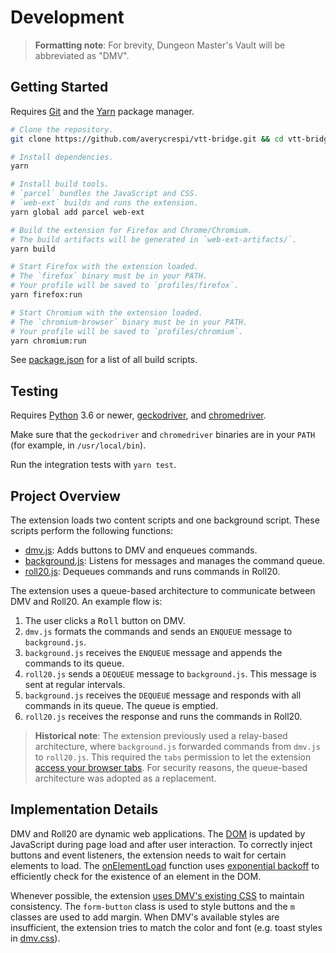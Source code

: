 # Development

> **Formatting note**: For brevity, Dungeon Master's Vault will be abbreviated as "DMV".

## Getting Started

Requires [Git](https://git-scm.com/) and the [Yarn](https://yarnpkg.com/) package manager.

```sh
# Clone the repository.
git clone https://github.com/averycrespi/vtt-bridge.git && cd vtt-bridge

# Install dependencies.
yarn

# Install build tools.
# `parcel` bundles the JavaScript and CSS.
# `web-ext` builds and runs the extension.
yarn global add parcel web-ext

# Build the extension for Firefox and Chrome/Chromium.
# The build artifacts will be generated in `web-ext-artifacts/`.
yarn build

# Start Firefox with the extension loaded.
# The `firefox` binary must be in your PATH.
# Your profile will be saved to `profiles/firefox`.
yarn firefox:run

# Start Chromium with the extension loaded.
# The `chromium-browser` binary must be in your PATH.
# Your profile will be saved to `profiles/chromium`.
yarn chromium:run
```

See [package.json](package.json) for a list of all build scripts.

## Testing

Requires [Python](https://www.python.org/) 3.6 or newer, [geckodriver](https://firefox-source-docs.mozilla.org/testing/geckodriver/), and [chromedriver](https://chromedriver.chromium.org/).

Make sure that the `geckodriver` and `chromedriver` binaries are in your `PATH` (for example, in `/usr/local/bin`).

Run the integration tests with `yarn test`.

## Project Overview

The extension loads two content scripts and one background script. These scripts perform the following functions:

- [dmv.js](src/scripts/dmv.js): Adds buttons to DMV and enqueues commands.
- [background.js](src/scripts/background.js): Listens for messages and manages the command queue.
- [roll20.js](src/scripts/roll20.js): Dequeues commands and runs commands in Roll20.

The extension uses a queue-based architecture to communicate between DMV and Roll20. An example flow is:

1. The user clicks a <kbd>Roll</kbd> button on DMV.
2. `dmv.js` formats the commands and sends an `ENQUEUE` message to `background.js`.
3. `background.js` receives the `ENQUEUE` message and appends the commands to its queue.
4. `roll20.js` sends a `DEQUEUE` message to `background.js`. This message is sent at regular intervals.
5. `background.js` receives the `DEQUEUE` message and responds with all commands in its queue. The queue is emptied.
6. `roll20.js` receives the response and runs the commands in Roll20.

> **Historical note**: The extension previously used a relay-based architecture, where `background.js` forwarded commands from `dmv.js` to `roll20.js`. This required the `tabs` permission to let the extension [access your browser tabs](https://support.mozilla.org/en-US/kb/permission-request-messages-firefox-extensions#w_access-browser-tabs). For security reasons, the queue-based architecture was adopted as a replacement.

## Implementation Details

DMV and Roll20 are dynamic web applications. The [DOM](https://en.wikipedia.org/wiki/Document_Object_Model) is updated by JavaScript during page load and after user interaction. To correctly inject buttons and event listeners, the extension needs to wait for certain elements to load. The [onElementLoad](src/common.js) function uses [exponential backoff](https://en.wikipedia.org/wiki/Exponential_backoff) to efficiently check for the existence of an element in the DOM.

Whenever possible, the extension [uses DMV's existing CSS](src/dmv/elements.js) to maintain consistency. The `form-button` class is used to style buttons and the `m` classes are used to add margin. When DMV's available styles are insufficient, the extension tries to match the color and font (e.g. toast styles in [dmv.css](src/styles/dmv.css)).
